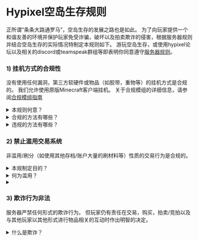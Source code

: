 # Hypixel空岛生存规则
正所谓“条条大路通罗马”，空岛生存的发展之路也是如此。
为了向玩家提供一个和谐友善的环境并保护玩家免受诈骗，破坏以及拍卖欺诈的侵害，根据服务器规则并结合空岛生存的实际情况特制定本规则如下。
游玩空岛生存，或使用hypixel论坛以及相关的discord或teamspeak群组等即表明你同意遵守[服务器规则](https://hypixel.net/rules/)。  


### 1) **挂机方式的合规性**
没有使用任何漏洞，第三方软硬件或物品（如胶带，重物等）的挂机方式是合规的。
我们允许使用原版Minecraft客户端挂机。
关于合规模组的详细信息，请参阅[合规模组指南](https://hypixel.net/threads/guide-allowed-modifications.345453/)
<details>
<summary>本规则何意？</summary>
你在单人/多人空岛上所使用的挂机方法必须为下列合规方法之一。
  
请注意服务器有检测并移除非活跃玩家的机制。
</details>
<details>
<summary>合规的方法有哪些？</summary>
允许的挂机方法均可使用原版客户端实现，但如果玩家被发现在挂机时仍能“主动的”收集资源，升级技能或移动位置，那么就会被封禁。
<p><ins> 允许的挂机方法： </ins></p>
  站在岛上不动<br>
  挂机池<br>
  矿车系统<br>
  
  使用了原版特性的挂机农场(*例如原版的仙人掌农场*)<br>
</details>
<details>
<summary>违规的方法有哪些？</summary>
违规的挂机方法均由第三方方式实现且无法使用原版客户端实现。
下面是违规的方法的几个例子
#### <p><ins>禁止使用的挂机方法：</ins></p>
  连点器<br>
  将鼠标虚接以在挂机时继续与服务器互动<br>
  利用非法硬件进行非法互动<br>
  宏<br>
  使用了第三方方式与服务器互动的挂机池/矿车系统<br>
  脚本<br>
  用重物压住/用胶布粘住鼠标按键<br>
  
</details>

### 2) **禁止滥用交易系统**
非滥用/刷分（如使用其他存档/账户大量的刷材料等）性质的交易行为是合规的。
<details>
<summary>本规制定目的？</summary>
为了促进空岛生存向着健康的方向发展，我们严禁一切刷分或滥用性质的交易行为。<br>为此我们对玩家间的交易行为进行追踪与审查。
</details>
<details>
<summary>何为滥用？</summary>
我们对玩家间的交易行为有一些预估与限制，
若某一交易行为的目的是为了使某一存档/账户/COOP谋取不正当的利益则该交易行为即为滥用/刷分。
#### <p><ins>例：</ins></p>
  存档刷分——频繁利用某一存档获取并转移大量资源至另一存档/账户/COOP<br>
  以另一游戏物品换取空岛生存的资源——我们不允许此行为且不同游戏之间的经济系统是有着天壤之别的不可相提并论<br>
  
  以现实货币换取空岛生存的资源——详细描述见[Hypixel服务条款](https://hypixel.net/terms)
</details>

<details>
<summary>   </summary>

</details>

### 3) **欺诈行为非法**
服务器严禁任何形式的欺诈行为。
但玩家仍有责任在交易，购买，拍卖/竞拍以及与其他玩家以其他形式进行物品相关的互动时作出明智的决定。
<details>
<summary>什么是欺诈？</summary>

</details>


